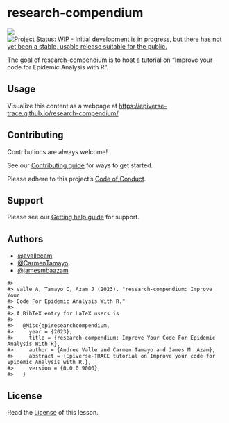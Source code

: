 
<!-- README.md is generated from README.Rmd. Please edit that file -->

# research-compendium

<!-- badges: start -->

[![](https://img.shields.io/badge/lifecycle-stable-brightgreen.svg)](https://lifecycle.r-lib.org/articles/stages.html#stable)
[![Project Status: WIP - Initial development is in progress, but there
has not yet been a stable, usable release suitable for the
public.](https://www.repostatus.org/badges/latest/wip.svg)](https://www.repostatus.org/#wip)
<!-- badges: end -->

The goal of research-compendium is to host a tutorial on “Improve your
code for Epidemic Analysis with R”.

## Usage

Visualize this content as a webpage at
<https://epiverse-trace.github.io/research-compendium/>

## Contributing

Contributions are always welcome!

See our [Contributing guide](CONTRIBUTING.md) for ways to get started.

Please adhere to this project’s [Code of Conduct](CODE_OF_CONDUCT.md).

## Support

Please see our [Getting help guide](/.github/SUPPORT.md) for support.

## Authors

- [@avallecam](https://github.com/avallecam/)
- [@CarmenTamayo](https://github.com/CarmenTamayo)
- [@jamesmbaazam](https://github.com/jamesmbaazam/)

<!-- -->

    #> 
    #> Valle A, Tamayo C, Azam J (2023). "research-compendium: Improve Your
    #> Code For Epidemic Analysis With R."
    #> 
    #> A BibTeX entry for LaTeX users is
    #> 
    #>   @Misc{epiresearchcompendium,
    #>     year = {2023},
    #>     title = {research-compendium: Improve Your Code For Epidemic Analysis With R},
    #>     author = {Andree Valle and Carmen Tamayo and James M. Azam},
    #>     abstract = {Epiverse-TRACE tutorial on Improve your code for Epidemic Analysis with R.},
    #>     version = {0.0.0.9000},
    #>   }

## License

Read the [License](LICENSE.md) of this lesson.
